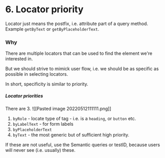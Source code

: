# 6. Locator priority

Locator just means the postfix, i.e. attribute part of a query method. Example `getByText` or `getByPlaceholderText`.

### Why
There are multiple locators that can be used to find the element we're interested in.

But we should strive to mimick user flow, i.e. we should be as specific as possible in selecting locators.

In short, specificity is similar to priority.

##### Locator priorities
There are 3.
![[Pasted image 20220512111111.png]]

1. `byRole` - locate type of tag - i.e. is a `heading`, or `button` etc.
2. `byLabelText` - for form labels
3. `byPlaceholderText`
4. `byText` - the most generic but of sufficient high priority.

If these are not useful, use the Semantic queries or testID, because users will never see (i.e. usually) these.